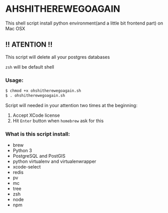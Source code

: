 # AHSHITHEREWEGOAGAIN

This shell script install python environment(and a little bit frontend part) on Mac OSX 

## !! ATENTION !!
This script will delete all your postgres databases

`zsh` will be default shell

### Usage:

```bash
$ chmod +x ohshitherewegoagain.sh
$ . ohshitherewegoagain.sh
```
Script will needed in your attention two times at the beginning:
1) Accept XCode license
2) Hit `Enter` button when `homebrew` ask for this

### What is this script install:

- brew
- Python 3
- PostgreSQL and PostGIS
- python virtualenv and virtualenwrapper
- xcode-select
- redis
- pv
- mc
- tree
- zsh
- node
- npm
